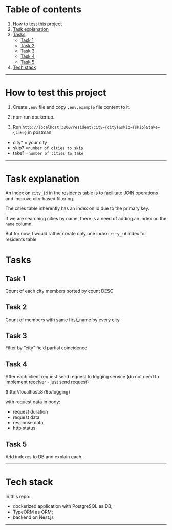 # Table of contents

1. [How to test this project](#how-to-test-this-project)
2. [Task explanation](#task-explanation)
3. [Tasks](#tasks)
   - [Task 1](#task-1)
   - [Task 2](#task-2)
   - [Task 3](#task-3)
   - [Task 4](#task-4)
   - [Task 5](#task-5)
4. [Tech stack](#tech-stack)

---

# How to test this project

1. Create `.env` file and copy `.env.example` file content to it.

2. npm run docker:up.

3. Run `http://localhost:3000/resident?city={city}&skip={skip}&take={take}` in postman

- city\* = your city
- skip? =`number of cities to skip`
- take? =`number of cities to take`

---

# Task explanation

An index on `city_id` in the residents table is to facilitate JOIN operations and improve city-based filtering.

The cities table inherently has an index on id due to the primary key.

If we are searching cities by name, there is a need of adding an index on the `name` column.

But for now, I would rather create only one index:
`city_id` index for residents table

# Tasks

## Task 1

Count of each city members sorted by count DESC

## Task 2

Count of members with same first_name by every city

## Task 3

Filter by “city” field partial coincidence

## Task 4

After each client request send request to logging service (do not need to implement receiver - just send request)

(http://localhost:8765/logging)

with request data in body:

- request duration
- request data
- response data
- http status

## Task 5

Add indexes to DB and explain each.

---

# Tech stack

In this repo:

- dockerized application with PostgreSQL as DB;
- TypeORM as ORM;
- backend on Nest.js

---

